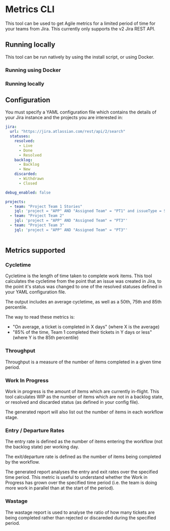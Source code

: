 # Metrics CLI 

This tool can be used to get Agile metrics for a limited period of time for your teams from Jira. This currently only supports the v2 Jira REST API. 

## Running locally
This tool can be run natively by using the install script, or using Docker.
### Running using Docker

### Running locally

## Configuration
You must specify a YAML configuration file which contains the details of your Jira instance and the projects you are interested in:

```yaml
jira:
  url: "https://jira.atlassian.com/rest/api/2/search"
  statuses:
    resolved:
      - Live
      - Done
      - Resolved
    backlog:
      - Backlog
      - New
    discarded:
      - Withdrawn
      - Closed  

debug_enabled: false

projects:
  - team: "Project Team 1 Stories"
    jql: 'project = "APP" AND "Assigned Team" = "PT1" and issueType = Story'
  - team: "Project Team 2"
    jql: 'project = "APP" AND "Assigned Team" = "PT3"'
  - team: "Project Team 3"
    jql: 'project = "APP" AND "Assigned Team" = "PT3"'
  
```

## Metrics supported 

### Cycletime
Cycletime is the length of time taken to complete work items. This tool calculates the cycletime from the point that an issue was created in Jira, to the point it's status was changed to one of the resolved statuses defined in your YAML configuration file.

The output includes an average cycletime, as well as a 50th, 75th and 85th percentile.

The way to read these metrics is:
* "On average, a ticket is completed in X days" (where X is the average)
* "85% of the time, Team 1 completed their tickets in Y days or less" (where Y is the 85th percentile)

### Throughput
Throughput is a measure of the number of items completed in a given time period. 

### Work In Progress
Work in progress is the amount of items which are currently in-flight. This tool calculates WIP as the number of items which are not in a backlog state, or resolved and discarded status (as defined in your config file).

The generated report will also list out the number of items in each workflow stage. 

### Entry / Departure Rates
The entry rate is defined as the number of items entering the workflow (not the backlog state) per working day.

The exit/departure rate is defined as the number of items being completed by the workflow.

The generated report analyses the entry and exit rates over the specified time period. This metric is useful to understand whether the Work in Progress has grown over the specified time period (i.e. the team is doing more work in parallel than at the start of the period).

### Wastage
The wastage report is used to analyse the ratio of how many tickets are being completed rather than rejected or discareded during the specified period. 
